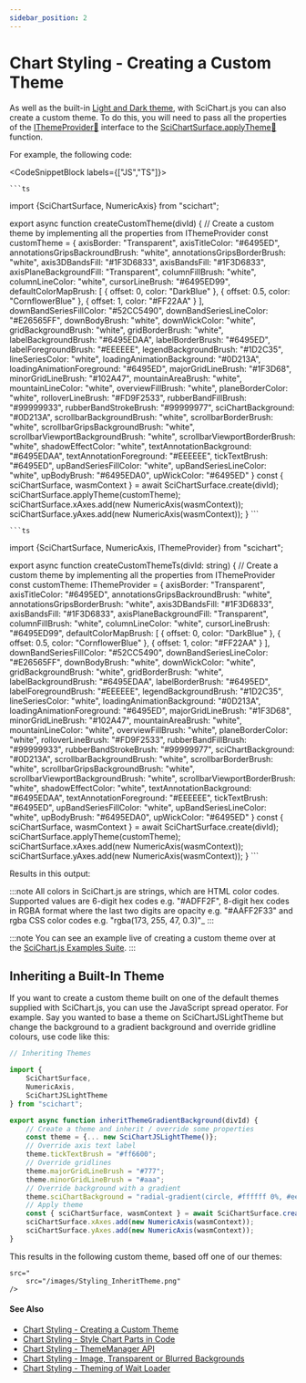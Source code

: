 ```yaml
---
sidebar_position: 2
---
```


# Chart Styling - Creating a Custom Theme

As well as the built-in [Light and Dark theme](/2d-charts/styling-and-theming/theme-manager-api/index.md), with SciChart.js you can also create a custom theme. To do this, you will need to pass all the properties of the [IThemeProvider:blue_book:](https://www.scichart.com/documentation/js/current/typedoc/interfaces/ithemeprovider.html) interface to the [SciChartSurface.applyTheme:blue_book:](https://www.scichart.com/documentation/js/current/typedoc/classes/scichartsurface.html#applytheme) function.

For example, the following code:

<CodeSnippetBlock labels={["JS","TS"]}>

    ```ts
import {SciChartSurface, NumericAxis} from "scichart";

export async function createCustomTheme(divId) {
    // Create a custom theme by implementing all the properties from IThemeProvider
    const customTheme = {
        axisBorder: "Transparent",
        axisTitleColor: "#6495ED",
        annotationsGripsBackroundBrush: "white",
        annotationsGripsBorderBrush: "white",
        axis3DBandsFill: "#1F3D6833",
        axisBandsFill: "#1F3D6833",
        axisPlaneBackgroundFill: "Transparent",
        columnFillBrush: "white",
        columnLineColor: "white",
        cursorLineBrush: "#6495ED99",
        defaultColorMapBrush: [
            { offset: 0, color: "DarkBlue" },
            { offset: 0.5, color: "CornflowerBlue" },
            { offset: 1, color: "#FF22AA" }
        ],
        downBandSeriesFillColor: "#52CC5490",
        downBandSeriesLineColor: "#E26565FF",
        downBodyBrush: "white",
        downWickColor: "white",
        gridBackgroundBrush: "white",
        gridBorderBrush: "white",
        labelBackgroundBrush: "#6495EDAA",
        labelBorderBrush: "#6495ED",
        labelForegroundBrush: "#EEEEEE",
        legendBackgroundBrush: "#1D2C35",
        lineSeriesColor: "white",
        loadingAnimationBackground: "#0D213A",
        loadingAnimationForeground: "#6495ED",
        majorGridLineBrush: "#1F3D68",
        minorGridLineBrush: "#102A47",
        mountainAreaBrush: "white",
        mountainLineColor: "white",
        overviewFillBrush: "white",
        planeBorderColor: "white",
        rolloverLineBrush: "#FD9F2533",
        rubberBandFillBrush: "#99999933",
        rubberBandStrokeBrush: "#99999977",
        sciChartBackground: "#0D213A",
        scrollbarBackgroundBrush: "white",
        scrollbarBorderBrush: "white",
        scrollbarGripsBackgroundBrush: "white",
        scrollbarViewportBackgroundBrush: "white",
        scrollbarViewportBorderBrush: "white",
        shadowEffectColor: "white",
        textAnnotationBackground: "#6495EDAA",
        textAnnotationForeground: "#EEEEEE",
        tickTextBrush: "#6495ED",
        upBandSeriesFillColor: "white",
        upBandSeriesLineColor: "white",
        upBodyBrush: "#6495EDA0",
        upWickColor: "#6495ED"
    }
    const { sciChartSurface, wasmContext } = await SciChartSurface.create(divId);
    sciChartSurface.applyTheme(customTheme);
    sciChartSurface.xAxes.add(new NumericAxis(wasmContext));
    sciChartSurface.yAxes.add(new NumericAxis(wasmContext));
}
    ```

    ```ts
import {SciChartSurface, NumericAxis, IThemeProvider} from "scichart";

export async function createCustomThemeTs(divId: string) {
    // Create a custom theme by implementing all the properties from IThemeProvider
    const customTheme: IThemeProvider = {
        axisBorder: "Transparent",
        axisTitleColor: "#6495ED",
        annotationsGripsBackroundBrush: "white",
        annotationsGripsBorderBrush: "white",
        axis3DBandsFill: "#1F3D6833",
        axisBandsFill: "#1F3D6833",
        axisPlaneBackgroundFill: "Transparent",
        columnFillBrush: "white",
        columnLineColor: "white",
        cursorLineBrush: "#6495ED99",
        defaultColorMapBrush: [
            { offset: 0, color: "DarkBlue" },
            { offset: 0.5, color: "CornflowerBlue" },
            { offset: 1, color: "#FF22AA" }
        ],
        downBandSeriesFillColor: "#52CC5490",
        downBandSeriesLineColor: "#E26565FF",
        downBodyBrush: "white",
        downWickColor: "white",
        gridBackgroundBrush: "white",
        gridBorderBrush: "white",
        labelBackgroundBrush: "#6495EDAA",
        labelBorderBrush: "#6495ED",
        labelForegroundBrush: "#EEEEEE",
        legendBackgroundBrush: "#1D2C35",
        lineSeriesColor: "white",
        loadingAnimationBackground: "#0D213A",
        loadingAnimationForeground: "#6495ED",
        majorGridLineBrush: "#1F3D68",
        minorGridLineBrush: "#102A47",
        mountainAreaBrush: "white",
        mountainLineColor: "white",
        overviewFillBrush: "white",
        planeBorderColor: "white",
        rolloverLineBrush: "#FD9F2533",
        rubberBandFillBrush: "#99999933",
        rubberBandStrokeBrush: "#99999977",
        sciChartBackground: "#0D213A",
        scrollbarBackgroundBrush: "white",
        scrollbarBorderBrush: "white",
        scrollbarGripsBackgroundBrush: "white",
        scrollbarViewportBackgroundBrush: "white",
        scrollbarViewportBorderBrush: "white",
        shadowEffectColor: "white",
        textAnnotationBackground: "#6495EDAA",
        textAnnotationForeground: "#EEEEEE",
        tickTextBrush: "#6495ED",
        upBandSeriesFillColor: "white",
        upBandSeriesLineColor: "white",
        upBodyBrush: "#6495EDA0",
        upWickColor: "#6495ED"
    }
    const { sciChartSurface, wasmContext } = await SciChartSurface.create(divId);
    sciChartSurface.applyTheme(customTheme);
    sciChartSurface.xAxes.add(new NumericAxis(wasmContext));
    sciChartSurface.yAxes.add(new NumericAxis(wasmContext));
}
    ```
 
</CodeSnippetBlock>
 


Results in this output:

<CenteredImageWrapper
    src="/images/Styling_CustomTheme.png"
/>

:::note
All colors in SciChart.js are strings, which are HTML color codes. Supported values are 6-digit hex codes e.g. "#ADFF2F", 8-digit hex codes in RGBA format where the last two digits are opacity e.g. "#AAFF2F33" and rgba CSS color codes e.g. "rgba(173, 255, 47, 0.3)"_
:::

:::note
You can see an example live of creating a custom theme over at the [SciChart.js Examples Suite](https://scichart.com/demo/javascript-chart-custom-themes).
:::

Inheriting a Built-In Theme 
----------------------------

If you want to create a custom theme built on one of the default themes supplied with SciChart.js, you can use the JavaScript spread operator. For example. Say you wanted to base a theme on SciChartJSLightTheme but change the background to a gradient background and override gridline colours, use code like this:

```ts
// Inheriting Themes

import {
    SciChartSurface,
    NumericAxis,
    SciChartJSLightTheme 
} from "scichart";

export async function inheritThemeGradientBackground(divId) {
    // Create a theme and inherit / override some properties
    const theme = {... new SciChartJSLightTheme()};
    // Override axis text label
    theme.tickTextBrush = "#ff6600";
    // Override gridlines
    theme.majorGridLineBrush = "#777";
    theme.minorGridLineBrush = "#aaa";
    // Override background with a gradient
    theme.sciChartBackground = "radial-gradient(circle, #ffffff 0%, #eeeeee 50%, #AAAAAA 100%)"
    // Apply theme
    const { sciChartSurface, wasmContext } = await SciChartSurface.create(divId,{ theme });
    sciChartSurface.xAxes.add(new NumericAxis(wasmContext));
    sciChartSurface.yAxes.add(new NumericAxis(wasmContext));
}
```

This results in the following custom theme, based off one of our themes:

    src="
        src="/images/Styling_InheritTheme.png"
    />

#### See Also

* [Chart Styling - Creating a Custom Theme](/2d-charts/styling-and-theming/creating-custom-theme/index.md)
* [Chart Styling - Style Chart Parts in Code](/2d-charts/styling-and-theming/style-chart-parts-in-code/index.md)
* [Chart Styling - ThemeManager API](/2d-charts/styling-and-theming/theme-manager-api/index.md)
* [Chart Styling - Image, Transparent or Blurred Backgrounds](/2d-charts/styling-and-theming/image-transparent-blurred-backgrounds/index.md)
* [Chart Styling - Theming of Wait Loader](/2d-charts/styling-and-theming/theming-of-wait-loader/index.md)
